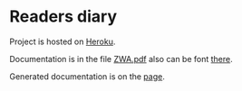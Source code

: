 # Readers diary

Project is hosted on [Heroku](https://readersdiary.herokuapp.com/).

Documentation is in the file [ZWA.pdf](https://readersdiary.herokuapp.com/ZWA.pdf) also can be font [there](https://github.com/AngelinaRudenko/php-readers-diary/blob/master/ZWA.pdf).

Generated documentation is on the [page](https://readersdiary.herokuapp.com/docs/index.html).
